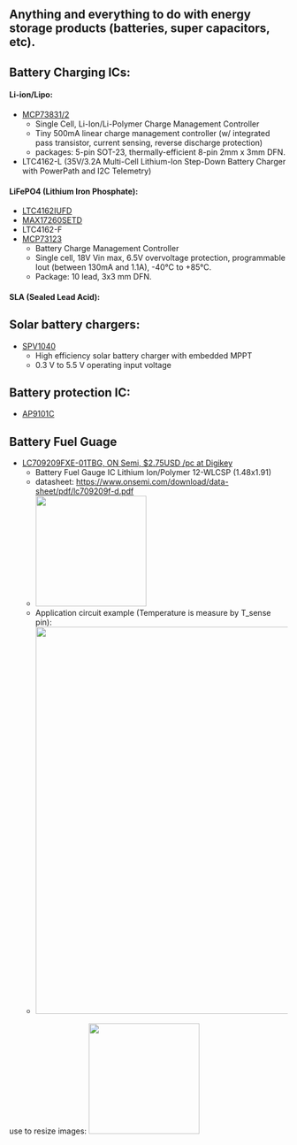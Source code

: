 ## Anything and everything to do with energy storage products (batteries, super capacitors, etc).

## Battery Charging ICs:
#### Li-ion/Lipo:
  - [MCP73831/2](https://www.microchip.com/en-us/product/MCP73831)
    - Single Cell, Li-Ion/Li-Polymer Charge Management Controller
    - Tiny 500mA linear charge management controller (w/ integrated pass transistor, current sensing, reverse discharge protection) 
    - packages: 5-pin SOT-23, thermally-efficient 8-pin 2mm x 3mm DFN.
  - LTC4162-L (35V/3.2A Multi-Cell Lithium-Ion Step-Down Battery Charger with PowerPath and I2C Telemetry)

#### LiFePO4 (Lithium Iron Phosphate):
  - [LTC4162IUFD](https://nz.mouser.com/ProductDetail/Analog-Devices/LTC4162IUFD-FADMPBF?qs=MLItCLRbWsxHHv4MVyVoeQ%3D%3D)
  - [MAX17260SETD](https://nz.mouser.com/ProductDetail/Maxim-Integrated/MAX17260SETD%2b?qs=%252BEew9%252B0nqrAfepKB1Fe0%252Bw%3D%3D) 
  - LTC4162-F
  - [MCP73123](https://www.microchip.com/en-us/product/MCP73123)
    -  Battery Charge Management Controller
    -  Single cell, 18V Vin max, 6.5V overvoltage protection, programmable Iout (between 130mA and 1.1A), -40°C to +85°C.
    -  Package: 10 lead, 3x3 mm DFN.

#### SLA (Sealed Lead Acid):
 


## Solar battery chargers:
- [SPV1040](https://www.st.com/en/power-management/spv1040.html#documentation)
  - High efficiency solar battery charger with embedded MPPT
  - 0.3 V to 5.5 V operating input voltage
  
  
  
## Battery protection IC:
- [AP9101C](https://www.diodes.com/assets/Datasheets/AP9101C.pdf)
  
## Battery Fuel Guage
- [LC709209FXE-01TBG, ON Semi, $2.75USD /pc at Digikey](https://www.digikey.com/en/products/detail/onsemi/LC709209FXE-01TBG/17053336)
  - Battery Fuel Gauge IC Lithium Ion/Polymer 12-WLCSP (1.48x1.91)
  - datasheet: https://www.onsemi.com/download/data-sheet/pdf/lc709209f-d.pdf 
  - <img src="https://user-images.githubusercontent.com/42329930/228121803-5f68e76a-51d7-46e2-b4e8-f494870b4728.png" width="200">
  - Application circuit example (Temperature is measure by T_sense pin):
  - <img src="https://user-images.githubusercontent.com/42329930/228122269-9fa09721-d9b0-4bef-984f-ea0997ad1bcf.png" width="700">









use to resize images:
<img src="https://user-images.githubusercontent.com/42329930/220493933-c4e8bec7-2500-482d-b108-9dab599dfd1f.png" width="200">
